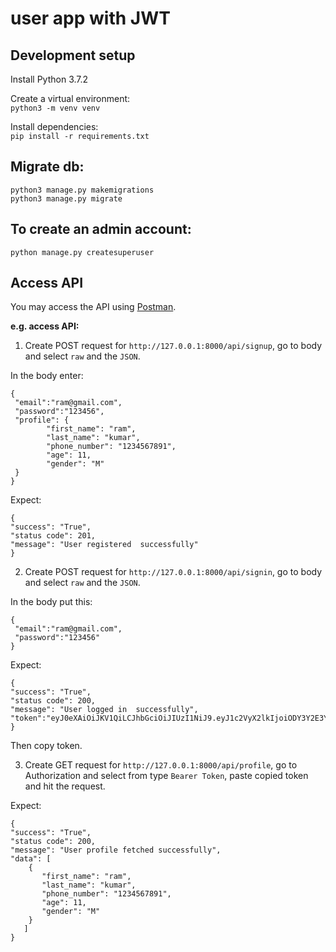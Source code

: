 # user app with JWT

## Development setup
Install Python 3.7.2

Create a virtual environment: <br/>
`python3 -m venv venv`

Install dependencies: <br/>
`pip install -r requirements.txt`

## Migrate db:
`python3 manage.py makemigrations` <br>
`python3 manage.py migrate`

## To create an admin account:

`python manage.py createsuperuser`

## Access API

You may access the API using [Postman](https://www.postman.com/).

**e.g. access API:**

1. Create POST request for `http://127.0.0.1:8000/api/signup`, go to body and select `raw` and the `JSON`.

In the body enter:

```
{
 "email":"ram@gmail.com",
 "password":"123456",
 "profile": {
        "first_name": "ram",
        "last_name": "kumar",
        "phone_number": "1234567891",
        "age": 11,
        "gender": "M"
 }
}
```

Expect:

```
{
"success": "True",
"status code": 201,
"message": "User registered  successfully"
}
```

2. Create POST request for `http://127.0.0.1:8000/api/signin`, go to body and select `raw` and the `JSON`.

In the body put this:

```
{
 "email":"ram@gmail.com",
 "password":"123456"
}
```

Expect:

```
{
"success": "True",
"status code": 200,
"message": "User logged in  successfully",
"token":"eyJ0eXAiOiJKV1QiLCJhbGciOiJIUzI1NiJ9.eyJ1c2VyX2lkIjoiODY3Y2E3YjAtZDhjNC00ZTdkLWE1NmYtOWRhYWJkOTAwNmQ1IiwidXNlcm5hbWUiOiJyYW1AZ21haWwuY29tIiwiZXhwIjoxNTgwMTA0MDc4LCJlbWFpbCI6InJhbUBnbWFpbC5jb20ifQ.0cCgOlKrYHrouVJEeIEt6TdGyza2C78J5swXFEaLLFM"
}
```

Then copy token.

3. Create GET request for `http://127.0.0.1:8000/api/profile`, go to Authorization and select from type `Bearer Token`, paste copied token and hit the request.

Expect:

```
{
"success": "True",
"status code": 200,
"message": "User profile fetched successfully",
"data": [
    {
       "first_name": "ram",
       "last_name": "kumar",
       "phone_number": "1234567891",
       "age": 11,
       "gender": "M"
    }
   ]
}
```

